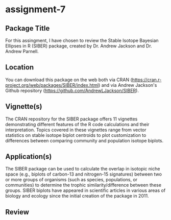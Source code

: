# assignment-7

## **Package Title**

For this assingment, I have chosen to review the Stable Isotope Bayesian Ellipses in R (SIBER) package, created by Dr. Andrew Jackson and Dr. Andrew Parnell.

## **Location**

You can download this package on the web both via CRAN (https://cran.r-project.org/web/packages/SIBER/index.html) and via Andrew Jackson's Github repository (https://github.com/AndrewLJackson/SIBER).

## **Vignette(s)**

The CRAN repository for the SIBER package offers 11 vignettes demonstrating different features of the R code calculations and their interpretation. Topics covered in these vignettes range from vector statistics on stable isotope biplot centroids to plot customization to differences between comparing community and population isotope biplots.

## **Application(s)**

The SIBER package can be used to calculate the overlap in isotopic niche space (e.g., biplots of carbon-13 and nitrogen-15 signatures) between two or more groups of organisms (such as species, populations, or communities) to determine the trophic similarity/difference between these groups. SIBER biplots have appeared in scientific articles in various areas of biology and ecology since the initial creation of the package in 2011.

## **Review**



